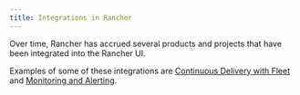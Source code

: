 ```yaml
---
title: Integrations in Rancher
---
```


<head>
  <link rel="canonical" href="https://ranchermanager.docs.rancher.com/pages-for-subheaders/cloud-marketplace"/>
</head>

Over time, Rancher has accrued several products and projects that have been integrated into the Rancher UI.

Examples of some of these integrations are [Continuous Delivery with Fleet](fleet-gitops-at-scale/fleet-gitops-at-scale.md) and [Monitoring and Alerting](monitoring-and-alerting/monitoring-and-alerting.md).
